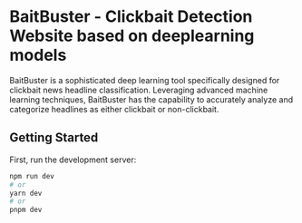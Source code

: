 # BaitBuster - Clickbait Detection Website based on deeplearning models

BaitBuster is a sophisticated deep learning tool specifically designed for clickbait news headline classification. Leveraging advanced machine learning techniques, BaitBuster has the capability to accurately analyze and categorize headlines as either clickbait or non-clickbait.

## Getting Started

First, run the development server:

```bash
npm run dev
# or
yarn dev
# or
pnpm dev
```

